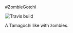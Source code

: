 #ZombieGotchi

![Travis build](https://travis-ci.org/Mathou54/ZombieGotchi.svg?branch=master)

A Tamagochi like with zombies.
